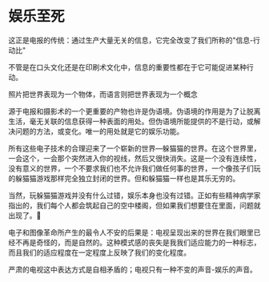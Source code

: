 # 娱乐至死

这正是电报的传统：通过生产大量无关的信息，它完全改变了我们所称的"信息-行动比" 

不管是在口头文化还是在印刷术文化中，信息的重要性都在于它可能促进某种行动。

照片把世界表现为一个物体，而语言则把世界表现为一个概念

源于电报和摄影术的一个更重要的产物也许是伪语境。伪语境的作用是为了让脱离生活，毫无关联的信息获得一种表面的用处。但伪语境所能提供的不是行动，或解决问题的方法，或变化。唯一的用处就是它的娱乐功能。

所有这些电子技术的合理迎来了一个崭新的世界—躲猫猫的世界。在这个世界里，一会这个，一会那个突然进入你的视线，然后又很快消失。这是一个没有连续性，没有意义的世界，一个不要求我们也不允许我们做任何事的世界，一个像孩子们玩的躲猫猫游戏那样完全独立封闭的世界。但和躲猫猫一样也是其乐无穷的。

当然，玩躲猫猫游戏并没有什么过错，娱乐本身也没有过错。正如有些精神病学家指出的，我们每个人都会筑起自己的空中楼阁，但如果我们想要住在里面，问题就出现了。

电子和图像革命所产生的最令人不安的后果是：电视呈现出来的世界在我们眼里已经不再是奇怪的，而是自然的。这种模式感的丧失是我我们适应能力的一种标志，而且我们的适应程度在一定程度上反映了我们的变化程度。

严肃的电视这中表达方式是自相矛盾的；电视只有一种不变的声音-娱乐的声音。





